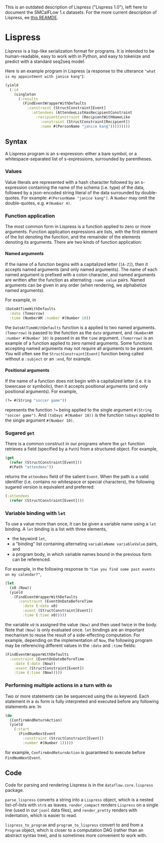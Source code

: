 This is an outdated description of Lispress ("Lispress 1.0"), left here to document the SMCalFLow
1.x datasets. For the more current description of Lispress, 
ee [this REAMDE](README-LISPRESS.md).

# Lispress

*Lispress* is a lisp-like serialization format for programs.
It is intended to be human-readable, easy to work with in Python, and easy to
tokenize and predict with a standard seq2seq model.


Here is an example program in Lispress (a response to the utterance
`"what is my appointment with janice kang"`):
```clojure
(yield
  (:id
    (singleton
      (:results
        (FindEventWrapperWithDefaults
          :constraint (StructConstraint[Event]
            :attendees (AttendeeListHasRecipientConstraint
              :recipientConstraint (RecipientWithNameLike
                :constraint (StructConstraint[Recipient])
                :name #(PersonName "janice kang")))))))))
```


## Syntax

A Lispress program is an s-expression: either
a bare symbol, or
a whitespace-separated list of s-expressions, surrounded by parentheses.

### Values

Value literals are represented with a hash character followed by an
s-expression containing the name of the schema (i.e. type) of the data, followed by a
json-encoded string literal of the data surrounded by double-quotes.
For example: `#(PersonName "janice kang")`.
A `Number` may omit the double-quotes, e.g. `#(Number 4)`.

### Function application

The most common form in Lispress is a function applied to zero or more
arguments.
Function application expressions are lists,
with the first element of the list denoting the function,
and the remainder of the elements denoting its arguments.
There are two kinds of function application:

#### Named arguments
If the name of a function begins with a capitalized letter (`[A-Z]`),
then it accepts named arguments (and only named arguments).
The name of each named argument is prefixed with a colon character,
and named arguments are written after the function as alternating
`:name value` pairs.
Named arguments can be given in any order (when rendering, we alphabetize named arguments).

For example, in
```clojure
(DateAtTimeWithDefaults
  :date (Tomorrow)
  :time (NumberAM :number #(Number 10))
```
the `DateAtTimeWithDefaults` function is a applied to two named arguments.
`(Tomorrow)` is passed to the function as the `date` argument, and
`(NumberAM :number #(Number 10)` is passed in as the `time` argument.
`(Tomorrow)` is an example of a function applied to zero named arguments.
Some functions accepting named arguments may not require all arguments to be present.
You will often see the `StructConstraint[Event]` function being called without
a `:subject` or an `:end`, for example.

#### Positional arguments
If the name of a function does not begin with a capitalized letter
(i.e. it is lowercase or symbolic), then it accepts positional
arguments (and only positional arguments).
For example,
```clojure
(?= #(String "soccer game"))
```
represents the function `?=` being
applied to the single argument `#(String "soccer game")`.
And `(toDays #(Number 10))` is the function `toDays` applied to the single
argument `#(Number 10)`.


### Sugared `get`

There is a common construct in our programs where the `get` function
retrieves a field (specified by a `Path`) from a structured object.
For example,
```clojure
(get
  (refer (StructConstraint[Event]))
  #(Path "attendees"))
```
returns the `attendees` field of the salient `Event`.
When the path is a valid identifier (i.e. contains no whitespace or special
characters), the following sugared version is equivalent and preferred:
```clojure
(:attendees
  (refer (StructConstraint[Event])))
```




### Variable binding with `let`

To use a value more than once, it can be given a variable name using a `let`
binding.
A `let` binding is a list with three elements,
- the keyword `let`,
- a "binding" list containing alternating `variableName variableValue` pairs, and
- a program body, in which variable names bound in the previous form can be
referenced.

For example, in the following response to `"Can you find some past events on my calendar?"`,
```clojure
(let
  (x0 (Now))
  (yield
    (FindEventWrapperWithDefaults
      :constraint (EventOnDateBeforeTime
        :date (:date x0)
        :event (StructConstraint[Event])
        :time (:time x0)))))
```
the variable `x0` is assigned the value `(Now)` and then used twice in the body.
Note that `(Now)` is only evaluated once.
`let` bindings are an important mechanism to reuse the result of a
side-effecting computation.
For example, depending on the implementation of `Now`, the
following program may be referencing different values in the `:date` and `:time` fields:
```clojure
(FindEventWrapperWithDefaults
  :constraint (EventOnDateBeforeTime
    :date (:date (Now))
    :event (StructConstraint[Event])
    :time (:time (Now)))))
```

### Performing multiple actions in a turn with `do`

Two or more statements can be sequenced using the `do` keyword.
Each statement in a `do` form is fully interpreted and executed before any following
statements are.
In
```clojure
(do
  (ConfirmAndReturnAction)
  (yield
    (:start
      (FindNumNextEvent
        :constraint (StructConstraint[Event])
        :number #(Number 1)))))
```
for example, `ConfirmAndReturnAction` is guaranteed to execute before `FindNumNextEvent`.




## Code

Code for parsing and rendering Lispress is in the `dataflow.core.lispress`
package.

`parse_lispress` converts a string into a `Lispress` object, which is a nested
list-of-lists with `str`s as leaves.
`render_compact` renders `Lispress` on a single line (used in our `jsonl` data
files), and `render_pretty` renders with indentation, which is easier to read.

`lispress_to_program` and `program_to_lispress` convert to and from a `Program` object,
which is closer to a computation DAG (rather than an abstract syntax tree), and
is sometimes more convenient to work with.
